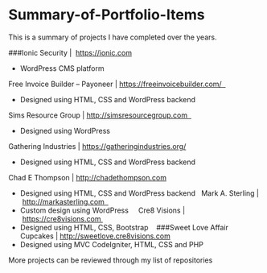 # Summary-of-Portfolio-Items
This is a summary of projects I have completed over the years.  

###Ionic Security |  https://ionic.com
* WordPress CMS platform 

Free Invoice Builder – Payoneer | https://freeinvoicebuilder.com/  
* Designed using HTML, CSS and WordPress backend 

Sims Resource Group | http://simsresourcegroup.com  
* Designed using WordPress 

Gathering Industries | https://gatheringindustries.org/ 	 				
* Designed using HTML, CSS and WordPress backend

Chad E Thompson | http://chadethompson.com 
* Designed using HTML, CSS and WordPress backend
 
Mark A. Sterling | http://markasterling.com  
* Custom design using WordPress 
  
Cre8 Visions | https://cre8visions.com 
* Designed using HTML, CSS, Bootstrap 
 
###Sweet Love Affair Cupcakes | http://sweetlove.cre8visions.com
* Designed using MVC CodeIgniter, HTML, CSS and PHP 


More projects can be reviewed through my list of repositories
